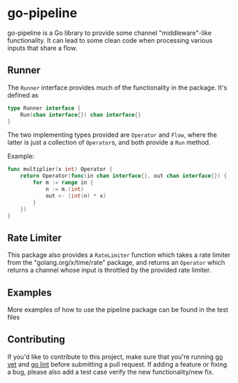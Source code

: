 # go-pipeline

go-pipeline is a Go library to provide some channel "middleware"-like functionality.
It can lead to some clean code when processing various inputs that share a flow.

## Runner

The `Runner` interface provides much of the functionality in the package. It's
defined as
```go
type Runner interface {
	Run(chan interface{}) chan interface{}
}
```

The two implementing types provided are `Operator` and `Flow`, where the latter
is just a collection of `Operator`s, and both provide a `Run` method.

Example:

```go
func multiplier(x int) Operator {
	return Operator(func(in chan interface{}, out chan interface{}) {
		for m := range in {
			n := m.(int)
			out <- (int(n) * x)
		}
	})
}
```

## Rate Limiter

This package also provides a `RateLimiter` function which takes a rate limiter
from the "golang.org/x/time/rate" package, and returns an `Operator` which returns
a channel whose input is throttled by the provided rate limiter.

## Examples

More examples of how to use the pipeline package can be found in the test files

## Contributing

If you'd like to contribute to this project, make sure that you're running [go vet](https://golang.org/cmd/vet/)
and [go lint](https://github.com/golang/lint) before submitting a pull request. If
adding a feature or fixing a bug, please also add a test case verify the new functionality/new fix. 

